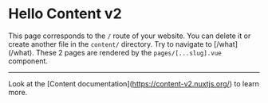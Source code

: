 # Hello Content v2

This page corresponds to the `/` route of your website. You can delete it or create another file in the `content/` directory. 
Try to navigate to \[/what\](/what). These 2 pages are rendered by the `pages/[...slug].vue` component.

---
Look at the \[Content documentation\](https://content-v2.nuxtjs.org/) to learn more.